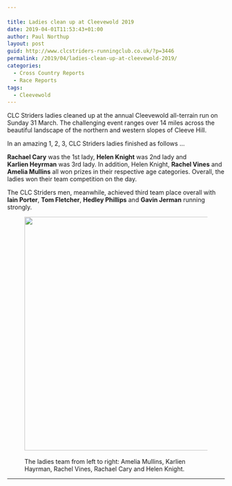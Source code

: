 ```yaml
---

title: Ladies clean up at Cleevewold 2019
date: 2019-04-01T11:53:43+01:00
author: Paul Northup
layout: post
guid: http://www.clcstriders-runningclub.co.uk/?p=3446
permalink: /2019/04/ladies-clean-up-at-cleevewold-2019/
categories:
  - Cross Country Reports
  - Race Reports
tags:
  - Cleevewold
---
```

CLC Striders ladies cleaned up at the annual Cleevewold all-terrain run on Sunday 31 March. The challenging event ranges over 14 miles across the beautiful landscape of the northern and western slopes of Cleeve Hill.

In an amazing 1, 2, 3, CLC Striders ladies finished as follows …&nbsp;

**Rachael&nbsp;Cary** was the 1st lady,&nbsp;**Helen&nbsp;Knight** was 2nd lady&nbsp;and **Karlien&nbsp;Heyrman** was 3rd lady. In addition, Helen Knight, **Rachel Vines** and **Amelia Mullins** all won prizes in their respective age categories. Overall, the ladies won their team competition on the day.

The CLC Striders men, meanwhile, achieved third team place overall with **Iain Porter**, **Tom Fletcher**, **Hedley Phillips** and **Gavin Jerman** running strongly.<figure class="wp-block-image is-resized">

<img src="/Images/2019/04/Cleevewold-ladies-31.3.19.jpg" alt="" class="wp-image-3447" width="720" height="540" srcset="/Images/2019/04/Cleevewold-ladies-31.3.19.jpg 960w, /Images/2019/04/Cleevewold-ladies-31.3.19-300x225.jpg 300w, /Images/2019/04/Cleevewold-ladies-31.3.19-768x576.jpg 768w" sizes="(max-width: 720px) 100vw, 720px" /> <figcaption>The ladies team from left to right: Amelia Mullins, Karlien Hayrman, Rachel Vines, Rachael Cary and Helen Knight.</figcaption></figure> 

****